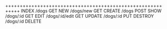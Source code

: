 +++++++++++++++++++++++++++++++++++++++++++++++++++++++++++
INDEX   /dogs               GET
NEW     /dogs/new			GET
CREATE  /dogs				POST
SHOW    /dogs/:id			GET
EDIT    /dogs/:id/edit		GET
UPDATE  /dogs/:id			PUT
DESTROY /dogs/:id			DELETE